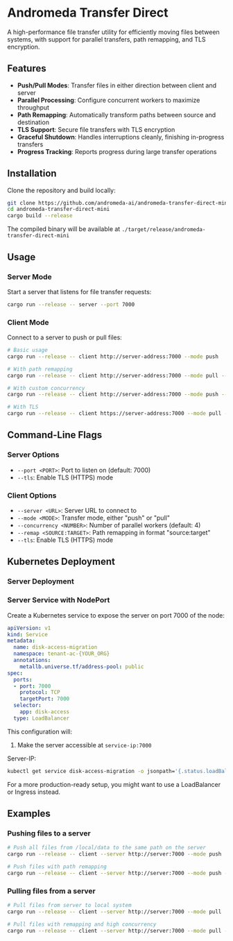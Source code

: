 # Andromeda Transfer Direct

A high-performance file transfer utility for efficiently moving files between systems, with support for parallel transfers, path remapping, and TLS encryption.

## Features

- **Push/Pull Modes**: Transfer files in either direction between client and server
- **Parallel Processing**: Configure concurrent workers to maximize throughput
- **Path Remapping**: Automatically transform paths between source and destination
- **TLS Support**: Secure file transfers with TLS encryption
- **Graceful Shutdown**: Handles interruptions cleanly, finishing in-progress transfers
- **Progress Tracking**: Reports progress during large transfer operations

## Installation

Clone the repository and build locally:

```bash
git clone https://github.com/andromeda-ai/andromeda-transfer-direct-mini.git
cd andromeda-transfer-direct-mini
cargo build --release
```

The compiled binary will be available at `./target/release/andromeda-transfer-direct-mini`

## Usage

### Server Mode

Start a server that listens for file transfer requests:

```bash
cargo run --release -- server --port 7000
```

### Client Mode

Connect to a server to push or pull files:

```bash
# Basic usage
cargo run --release -- client http://server-address:7000 --mode push

# With path remapping
cargo run --release -- client http://server-address:7000 --mode pull --remap /source/path:/destination/path

# With custom concurrency
cargo run --release -- client http://server-address:7000 --mode push --concurrency 8

# With TLS
cargo run --release -- client https://server-address:7000 --mode pull --tls
```

## Command-Line Flags

### Server Options
- `--port <PORT>`: Port to listen on (default: 7000)
- `--tls`: Enable TLS (HTTPS) mode

### Client Options
- `--server <URL>`: Server URL to connect to
- `--mode <MODE>`: Transfer mode, either "push" or "pull"
- `--concurrency <NUMBER>`: Number of parallel workers (default: 4)
- `--remap <SOURCE:TARGET>`: Path remapping in format "source:target"
- `--tls`: Enable TLS (HTTPS) mode

## Kubernetes Deployment

### Server Deployment
### Server Service with NodePort

Create a Kubernetes service to expose the server on port 7000 of the node:

```yaml
apiVersion: v1
kind: Service
metadata:
  name: disk-access-migration
  namespace: tenant-ac-{YOUR_ORG}
  annotations:
    metallb.universe.tf/address-pool: public
spec:
  ports:
  - port: 7000
    protocol: TCP
    targetPort: 7000
  selector:
    app: disk-access
  type: LoadBalancer
```

This configuration will:
1. Make the server accessible at `service-ip:7000`

Server-IP:
```bash
kubectl get service disk-access-migration -o jsonpath='{.status.loadBalancer.ingress[0].ip}'
```

For a more production-ready setup, you might want to use a LoadBalancer or Ingress instead.

## Examples

### Pushing files to a server

```bash
# Push all files from /local/data to the same path on the server
cargo run --release -- client --server http://server:7000 --mode push

# Push files with path remapping
cargo run --release -- client --server http://server:7000 --mode push --remap /local/data:/remote/storage
```

### Pulling files from a server

```bash
# Pull files from server to local system
cargo run --release -- client --server http://server:7000 --mode pull

# Pull files with remapping and high concurrency
cargo run --release -- client --server http://server:7000 --mode pull --remap /remote/data:/local/backup --concurrency 16
```